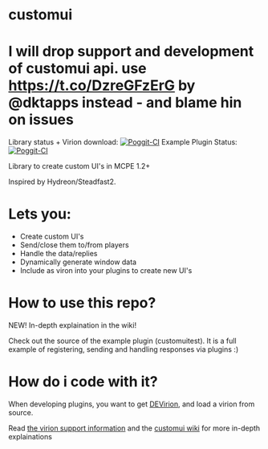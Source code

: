 # customui

# I will drop support and development of customui api. use https://t.co/DzreGFzErG by @dktapps instead - and blame hin on issues

Library status + Virion download: [![Poggit-CI](https://poggit.pmmp.io/ci.badge/thebigsmileXD/customui/customui)](https://poggit.pmmp.io/ci/thebigsmileXD/customui/customui)
Example Plugin Status: [![Poggit-CI](https://poggit.pmmp.io/ci.badge/thebigsmileXD/customui/customuitest)](https://poggit.pmmp.io/ci/thebigsmileXD/customui/customuitest)

Library to create custom UI's in MCPE 1.2+

Inspired by Hydreon/Steadfast2.
# Lets you:
- Create custom UI's
- Send/close them to/from players
- Handle the data/replies
- Dynamically generate window data
- Include as viron into your plugins to create new UI's

# How to use this repo?
NEW! In-depth explaination in the wiki!

Check out the source of the example plugin (customuitest). It is a full example of registering, sending and handling responses via plugins :)

# How do i code with it?
When developing plugins, you want to get [DEVirion](https://github.com/poggit/devirion), and load a virion from source.

Read [the virion support information](https://github.com/poggit/support) and the [customui wiki](https://github.com/thebigsmilexd/customui/wiki) for more in-depth explainations
